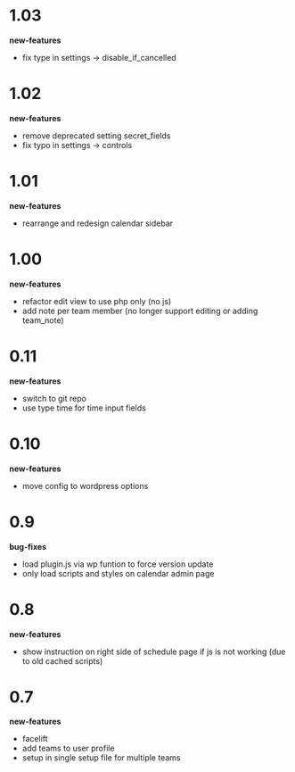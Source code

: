 
# 1.03

**new-features**
* fix type in settings -> disable_if_cancelled

# 1.02

**new-features**
* remove deprecated setting secret_fields
* fix typo in settings -> controls

# 1.01

**new-features**
* rearrange and redesign calendar sidebar

# 1.00

**new-features**
* refactor edit view to use php only (no js)
* add note per team member (no longer support editing or adding team_note)

# 0.11

**new-features**
* switch to git repo
* use type time for time input fields

# 0.10

**new-features**
* move config to wordpress options

# 0.9

**bug-fixes**
* load plugin.js via wp funtion to force version update
* only load scripts and styles on calendar admin page

# 0.8

**new-features**
* show instruction on right side of schedule page if js is not working (due to old cached scripts)

# 0.7

**new-features**
* facelift
* add teams to user profile
* setup in single setup file for multiple teams

